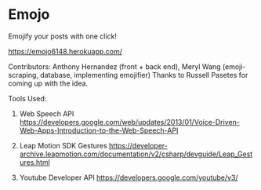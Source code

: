 # Emojo


Emojify your posts with one click!


https://emojo6148.herokuapp.com/ 


Contributors: Anthony Hernandez (front + back end), Meryl Wang (emoji-scraping, database, implementing emojifier)
Thanks to Russell Pasetes for coming up with the idea. 


Tools Used: 

1. Web Speech API
https://developers.google.com/web/updates/2013/01/Voice-Driven-Web-Apps-Introduction-to-the-Web-Speech-API

2. Leap Motion SDK Gestures 
https://developer-archive.leapmotion.com/documentation/v2/csharp/devguide/Leap_Gestures.html

3. Youtube Developer API 
https://developers.google.com/youtube/v3/
